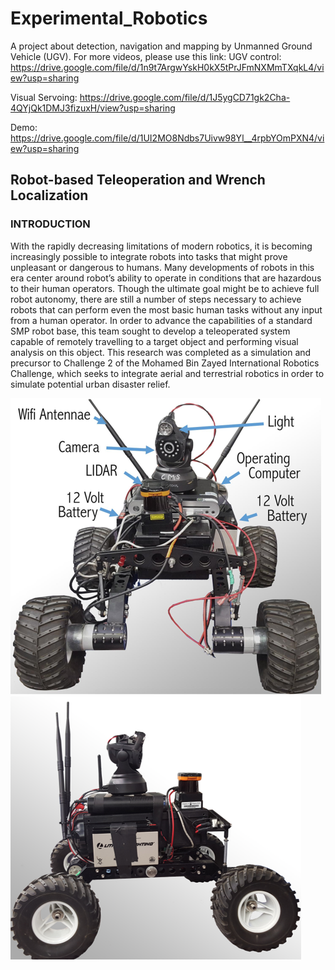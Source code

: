 # Experimental_Robotics
A project about detection, navigation and mapping by Unmanned Ground Vehicle (UGV). For more videos, please use this link:
UGV control: https://drive.google.com/file/d/1n9t7ArgwYskH0kX5tPrJFmNXMmTXqkL4/view?usp=sharing

Visual Servoing: https://drive.google.com/file/d/1J5ygCD71gk2Cha-4QYjQk1DMJ3fizuxH/view?usp=sharing

Demo: https://drive.google.com/file/d/1UI2MO8Ndbs7Uivw98Yl__4rpbYOmPXN4/view?usp=sharing

## Robot-based Teleoperation and Wrench Localization

### INTRODUCTION
With the rapidly decreasing limitations of modern robotics, it is becoming increasingly possible to integrate robots into tasks that might prove unpleasant or dangerous to humans. Many developments of robots in this era center around robot’s ability to operate in conditions that are hazardous to their human operators. Though the ultimate goal might be to achieve full robot autonomy, there are still a number of steps necessary to achieve robots that can perform even the most basic human tasks without any input from a human operator. In order to advance the capabilities of a standard SMP robot base, this team sought to develop a teleoperated system capable of remotely travelling to a target object and performing visual analysis on this object. This research was completed as a simulation and precursor to Challenge 2 of the Mohamed Bin Zayed International Robotics Challenge, which seeks to integrate aerial and terrestrial robotics in order to simulate potential urban disaster relief.

![UGV Front View](/media/UGV_Front_View.png)
![UGV Side View](/media/UGV_Side_View.png)

